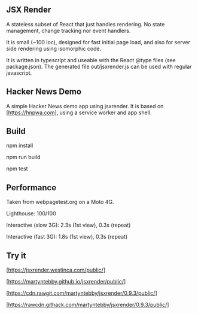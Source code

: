 JSX Render
----------
A stateless subset of React that just handles rendering.
No state management, change tracking nor event handlers.

It is small (~100 loc), designed for fast initial page load,
and also for server side rendering using isomorphic code.

It is written in typescript and useable with the React @type files
(see package.json).
The generated file out/jsxrender.js can be used with regular javascript.

Hacker News Demo
----------------
A simple Hacker News demo app using jsxrender.
It is based on [https://hnpwa.com], using a service worker and app shell.

Build
-----
npm install

npm run build

npm test

Performance
-----------
Taken from webpagetest.org on a Moto 4G.

Lighthouse: 100/100

Interactive (slow 3G): 2.3s (1st view), 0.3s (repeat)

Interactive (fast 3G): 1.8s (1st view), 0.3s (repeat)

Try it
------
[https://jsxrender.westinca.com/public/]

[https://martyntebby.github.io/jsxrender/public/]

[https://cdn.rawgit.com/martyntebby/jsxrender/0.9.3/public/]

[https://rawcdn.githack.com/martyntebby/jsxrender/0.9.3/public/]
